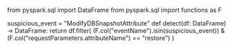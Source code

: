 from pyspark.sql import DataFrame
from pyspark.sql import functions as F

suspicious_event = "ModifyDBSnapshotAttribute"
def detect(df: DataFrame) -> DataFrame:
    return df.filter(
        (F.col("eventName").isin(suspicious_event)) &
        (F.col("requestParameters.attributeName") == "restore")
    )
